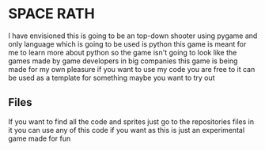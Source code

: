 # SPACE RATH
I have envisioned this is going to be an top-down shooter using pygame and only language which is going to be used is python this game is meant for me to learn more about python so the game isn't going to look like the games made by game developers in big companies this game is being made for my own pleasure if you want to use my code you are free to it can be used as a template for something maybe you want to try out


## Files
If you want to find all the code and sprites just go to the repositories files in it you can use any of this code if you want as this is just an experimental game made for fun

